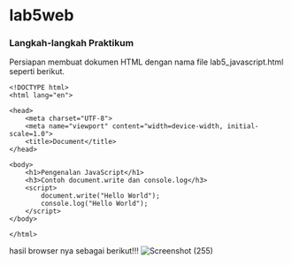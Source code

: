 # lab5web
### Langkah-langkah Praktikum 
Persiapan membuat dokumen HTML dengan nama file lab5_javascript.html seperti berikut.
```
<!DOCTYPE html>
<html lang="en">

<head>
    <meta charset="UTF-8">
    <meta name="viewport" content="width=device-width, initial-scale=1.0">
    <title>Document</title>
</head>

<body>
    <h1>Pengenalan JavaScript</h1>
    <h3>Contoh document.write dan console.log</h3>
    <script>
        document.write("Hello World");
        console.log("Hello World"); 
    </script>
</body>

</html>
```

hasil browser nya sebagai berikut!!!
![Screenshot (255)](https://github.com/user-attachments/assets/5dbe3f4b-b042-412d-acf5-92a60eb72e28)
